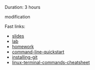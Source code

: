Duration: 3 hours

modification


Fast links:

- [slides](content/slides.md)
- [lab](content/lab.md)
- [homework](content/homework.md)
- [command-line-quickstart](content/command-line-quickstart.md)
- [installing-git](content/installing-git.md)
- [linux-terminal-commands-cheatsheet](content/linux-terminal-command-reference.md)
